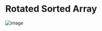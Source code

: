 # Rotated Sorted Array
![image](https://github.com/idanhuang/idanhuang.github.io/blob/master/image/roated_sorted_array.png)
